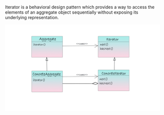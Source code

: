 Iterator is a behavioral design pattern which provides a way to access the elements of an aggregate object sequentially without exposing its underlying representation.

![alt text](https://github.com/xxxwarrior/Basic-Design-Patterns-Python/blob/main/Iterator/diagram.jpg?raw=true)